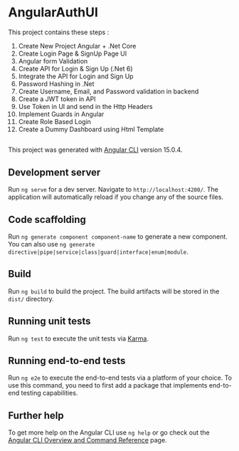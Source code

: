 # AngularAuthUI
This project contains these steps : 
1. Create New Project Angular + .Net Core
2. Create Login Page & SignUp Page UI
3. Angular form Validation
4. Create API for Login & Sign Up (.Net 6)
4. Integrate the API for Login and Sign Up
5. Password Hashing in .Net
6. Create Username, Email, and Password validation in backend
7. Create a JWT token in API
8. Use Token in Ul and send in the Http Headers
9. Implement Guards in Angular
10. Create Role Based Login
11. Create a Dummy Dashboard using Html Template
## 
This project was generated with [Angular CLI](https://github.com/angular/angular-cli) version 15.0.4.

## Development server

Run `ng serve` for a dev server. Navigate to `http://localhost:4200/`. The application will automatically reload if you change any of the source files.

## Code scaffolding

Run `ng generate component component-name` to generate a new component. You can also use `ng generate directive|pipe|service|class|guard|interface|enum|module`.

## Build

Run `ng build` to build the project. The build artifacts will be stored in the `dist/` directory.

## Running unit tests

Run `ng test` to execute the unit tests via [Karma](https://karma-runner.github.io).

## Running end-to-end tests

Run `ng e2e` to execute the end-to-end tests via a platform of your choice. To use this command, you need to first add a package that implements end-to-end testing capabilities.

## Further help

To get more help on the Angular CLI use `ng help` or go check out the [Angular CLI Overview and Command Reference](https://angular.io/cli) page.
